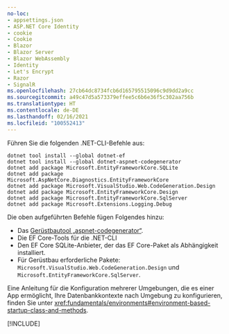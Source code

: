 ```yaml
---
no-loc:
- appsettings.json
- ASP.NET Core Identity
- cookie
- Cookie
- Blazor
- Blazor Server
- Blazor WebAssembly
- Identity
- Let's Encrypt
- Razor
- SignalR
ms.openlocfilehash: 27cb64dc8734fcb6d165795515096c9d9dd2a9cc
ms.sourcegitcommit: a49c47d5a573379effee5c6b6e36f5c302aa756b
ms.translationtype: HT
ms.contentlocale: de-DE
ms.lasthandoff: 02/16/2021
ms.locfileid: "100552413"
---
```

Führen Sie die folgenden .NET-CLI-Befehle aus:

```dotnetcli
dotnet tool install --global dotnet-ef
dotnet tool install --global dotnet-aspnet-codegenerator
dotnet add package Microsoft.EntityFrameworkCore.SQLite
dotnet add package Microsoft.AspNetCore.Diagnostics.EntityFrameworkCore
dotnet add package Microsoft.VisualStudio.Web.CodeGeneration.Design
dotnet add package Microsoft.EntityFrameworkCore.Design
dotnet add package Microsoft.EntityFrameworkCore.SqlServer
dotnet add package Microsoft.Extensions.Logging.Debug
```

Die oben aufgeführten Befehle fügen Folgendes hinzu:

* Das [Gerüstbautool „aspnet-codegenerator“](xref:fundamentals/tools/dotnet-aspnet-codegenerator).
* Die EF Core-Tools für die .NET-CLI
* Den EF Core SQLite-Anbieter, der das EF Core-Paket als Abhängigkeit installiert.
* Für Gerüstbau erforderliche Pakete: `Microsoft.VisualStudio.Web.CodeGeneration.Design` und `Microsoft.EntityFrameworkCore.SqlServer`.

Eine Anleitung für die Konfiguration mehrerer Umgebungen, die es einer App ermöglicht, Ihre Datenbankkontexte nach Umgebung zu konfigurieren, finden Sie unter <xref:fundamentals/environments#environment-based-startup-class-and-methods>.

[!INCLUDE[](~/includes/scaffoldTFM-5.md)]
